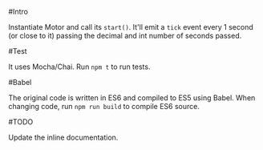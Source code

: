 #Intro

Instantiate Motor and call its `start()`.
It'll emit a `tick` event every 1 second (or close to it) passing the decimal and int number of seconds passed.

#Test

It uses Mocha/Chai. Run `npm t` to run tests.

#Babel

The original code is written in ES6 and compiled to ES5 using Babel.
When changing code, run `npm run build` to compile ES6 source.

#TODO

Update the inline documentation.
